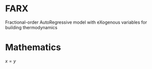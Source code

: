 # FARX
Fractional-order AutoRegressive model with eXogenous variables for building thermodynamics

# Mathematics
$x=y$
